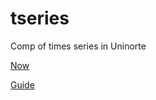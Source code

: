 # tseries
Comp of times series in Uninorte


[Now](https://raw.githack.com/keynes37/tseries/main/clases/Clase05.html)

[Guide](https://raw.githack.com/keynes37/tseries/main/GuiasdeR/Guia4.html)